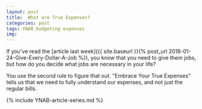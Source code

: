 ```yaml
---
layout: post
title:  What are True Expenses?
categories: post
tags: YNAB budgeting expenses 
img: 
---
```


If you've read the [article last week]({{ site.baseurl }}{% post_url 2018-01-24-Give-Every-Dollar-A-Job %}), you know that you need to give them jobs, but how do you decide what jobs are necessary in your life?

You use the second rule to figure that out. "Embrace Your True Expenses" tells us that we need to fully understand our expenses, and not just the regular bills.

<!--more-->

{% include YNAB-article-series.md %}

